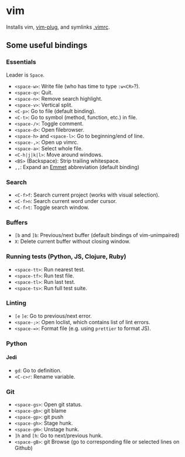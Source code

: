 vim
===

Installs vim, [vim-plug](https://github.com/junegunn/vim-plug), and symlinks [.vimrc](https://github.com/sloria/dotfiles/blob/master/roles/vim/files/vimrc).

## Some useful bindings

### Essentials

Leader is `Space`.

- `<space-w>`: Write file (who has time to type `:w<CR>`?).
- `<space-q>`: Quit.
- `<space-n>`: Remove search highlight.
- `<space-v>`: Vertical split.
- `<C-p>`: Go to file (default binding).
- `<C-t>`: Go to symbol (method, function, etc.) in file.
- `<space-/>`: Toggle comment.
- `<space-d>`: Open filebrowser.
- `<space-h>` and `<space-l>`: Go to beginning/end of line.
- `<space-,>`: Open up vimrc.
- `<space-a>`: Select whole file.
- `<C-h|j|k|l>`: Move around windows.
- `<BS>` (Backspace): Strip trailing whitespace.
- `,,`: Expand an [Emmet](http://emmet.io/) abbreviation (default binding)

### Search

- `<C-f>f`: Search current project (works with visual selection).
- `<C-f>n`: Search current word under cursor.
- `<C-f>t`: Toggle search window.

### Buffers

- `[b` and `]b`: Previous/next buffer (default bindings of vim-unimpaired)
- `X`: Delete current buffer without closing window.

### Running tests (Python, JS, Clojure, Ruby)

- `<space-tt>`: Run nearest test.
- `<space-tf>`: Run test file.
- `<space-tl>`: Run last test.
- `<space-ts>`: Run full test suite.

### Linting

- `[e` `]e`: Go to previous/next error.
- `<space-;>`: Open loclist, which contains list of lint errors.
- `<space-=>`: Format file (e.g. using `prettier` to format JS).

### Python

#### Jedi

- `gd`: Go to definition.
- `<C-c>r`: Rename variable.

### Git

- `<space-gs>`: Open git status.
- `<space-gb>`: git blame
- `<space-gp>`: git push
- `<space-gh>`: Stage hunk.
- `<space-gH>`: Unstage hunk.
- `]h` and `[h`: Go to next/previous hunk.
- `<space-gB>`: git Browse (go to corresponding file or selected lines on Github)
